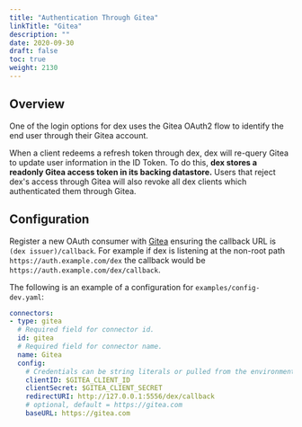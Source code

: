 ```yaml
---
title: "Authentication Through Gitea"
linkTitle: "Gitea"
description: ""
date: 2020-09-30
draft: false
toc: true
weight: 2130
---
```


## Overview

One of the login options for dex uses the Gitea OAuth2 flow to identify the end user through their Gitea account.

When a client redeems a refresh token through dex, dex will re-query Gitea to update user information in the ID Token. To do this, __dex stores a readonly Gitea access token in its backing datastore.__ Users that reject dex's access through Gitea will also revoke all dex clients which authenticated them through Gitea.

## Configuration

Register a new OAuth consumer with [Gitea](https://docs.gitea.io/en-us/oauth2-provider/) ensuring the callback URL is `(dex issuer)/callback`. For example if dex is listening at the non-root path `https://auth.example.com/dex` the callback would be `https://auth.example.com/dex/callback`.

The following is an example of a configuration for `examples/config-dev.yaml`:

```yaml
connectors:
- type: gitea
  # Required field for connector id.
  id: gitea
  # Required field for connector name.
  name: Gitea
  config:
    # Credentials can be string literals or pulled from the environment.
    clientID: $GITEA_CLIENT_ID
    clientSecret: $GITEA_CLIENT_SECRET
    redirectURI: http://127.0.0.1:5556/dex/callback
    # optional, default = https://gitea.com
    baseURL: https://gitea.com
```
